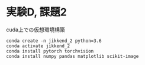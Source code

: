 # 実験D, 課題2
cuda上での仮想環境構築
```
conda create -n jikkend_2 python=3.6
conda activate jikkend_2
conda install pytorch torchvision
conda install numpy pandas matplotlib scikit-image
```

